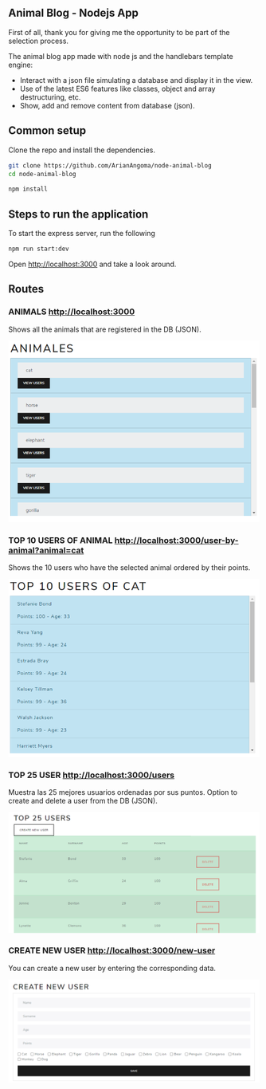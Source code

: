 ## Animal Blog - Nodejs App

First of all, thank you for giving me the opportunity to be part of the selection process.

The animal blog app made with node js and the handlebars template engine:

- Interact with a json file simulating a database and display it in the view.
- Use of the latest ES6 features like classes, object and array destructuring, etc.
- Show, add and remove content from database (json).

## Common setup

Clone the repo and install the dependencies.

```bash
git clone https://github.com/ArianAngoma/node-animal-blog
cd node-animal-blog
```

```bash
npm install
```

## Steps to run the application

To start the express server, run the following

```bash
npm run start:dev
```

Open [http://localhost:3000](http://localhost:3000) and take a look around.


## Routes

### ANIMALS [http://localhost:3000](http://localhost:3000)

Shows all the animals that are registered in the DB (JSON).

![](https://raw.githubusercontent.com/ArianAngoma/node-animal-blog/main/screenshots/index.png)

### TOP 10 USERS OF ANIMAL [http://localhost:3000/user-by-animal?animal=cat](http://localhost:3000/user-by-animal?animal=cat)

Shows the 10 users who have the selected animal ordered by their points.

![](https://raw.githubusercontent.com/ArianAngoma/node-animal-blog/main/screenshots/users-by-animal.png)

### TOP 25 USER [http://localhost:3000/users](http://localhost:3000/users)

Muestra las 25 mejores usuarios ordenadas por sus puntos.
Option to create and delete a user from the DB (JSON).

![](https://raw.githubusercontent.com/ArianAngoma/node-animal-blog/main/screenshots/top-users.png)

### CREATE NEW USER [http://localhost:3000/new-user](http://localhost:3000/new-user)

You can create a new user by entering the corresponding data.

![](https://raw.githubusercontent.com/ArianAngoma/node-animal-blog/main/screenshots/create-new-users.png)
